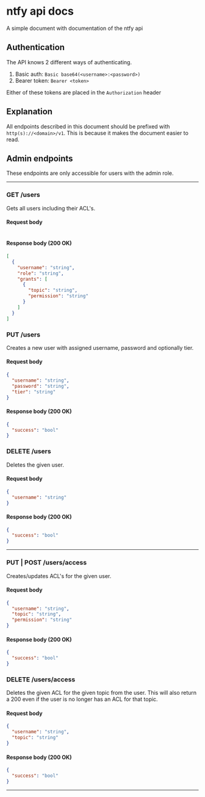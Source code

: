 # ntfy api docs
A simple document with documentation of the ntfy api

## Authentication
The API knows 2 different ways of authenticating.
1. Basic auth: `Basic base64(<username>:<password>)`
2. Bearer token: `Bearer <token>`

Either of these tokens are placed in the `Authorization` header

## Explanation
All endpoints described in this document should be prefixed with `http(s)://<domain>/v1`.
This is because it makes the document easier to read.

## Admin endpoints
These endpoints are only accessible for users with the admin role.

---

### GET /users
Gets all users including their ACL's.
#### Request body
```json
```
#### Response body (200 OK)
```json
[
  {
    "username": "string", 
    "role": "string",
    "grants": [
      {
        "topic": "string",
        "permission": "string"
      }
    ]
  }
]
```

### PUT /users
Creates a new user with assigned username, password and optionally tier.
#### Request body
```json
{
  "username": "string",
  "password": "string",
  "tier": "string"
}
```
#### Response body (200 OK)
```json
{
  "success": "bool"
}
```

### DELETE /users
Deletes the given user.
#### Request body
```json
{
  "username": "string"
}
```
#### Response body (200 OK)
```json
{
  "success": "bool"
}
```

---

### PUT | POST /users/access
Creates/updates ACL's for the given user.
#### Request body
```json
{
  "username": "string",
  "topic": "string",
  "permission": "string"
}
```
#### Response body (200 OK)
```json
{
  "success": "bool"
}
```

### DELETE /users/access
Deletes the given ACL for the given topic from the user.
This will also return a 200 even if the user is no longer has an ACL for that topic.
#### Request body
```json
{
  "username": "string",
  "topic": "string"
}
```
#### Response body (200 OK)
```json
{
  "success": "bool"
}
```

---

